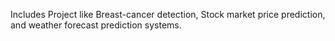 Includes Project like Breast-cancer detection, Stock market price prediction, and weather forecast prediction systems.
